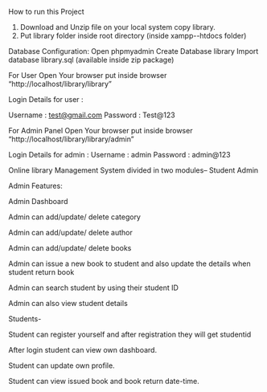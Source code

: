 How to run this Project
1. Download and Unzip file on your local system copy library.
2. Put library folder inside root directory (inside xampp--htdocs folder)


Database Configuration:
Open phpmyadmin
Create Database library
Import database library.sql (available inside zip package)

For User
Open Your browser put inside browser “http://localhost/library/library”

Login Details for user :

Username : test@gmail.com
Password : Test@123


For Admin Panel
Open Your browser put inside browser “http://localhost/library/library/admin”

Login Details for admin :
Username : admin
Password : admin@123



Online library Management System divided in two modules–
Student
Admin



Admin Features:

Admin Dashboard

Admin can add/update/ delete category

Admin can add/update/ delete author

Admin can add/update/ delete books

Admin can issue a new book to student and also update the details when student return book

Admin can search student by using their student ID

Admin can also view student details



Students-

Student can register yourself and after registration they will get studentid

After login student can view own dashboard.

Student can update own profile.

Student can view issued book and book return date-time.





